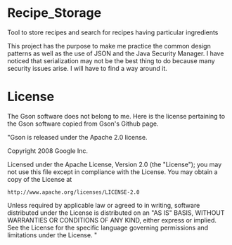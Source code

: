 # Recipe_Storage
Tool to store recipes and search for recipes having particular ingredients

This project has the purpose to make me practice the common design patterns as well as the use of JSON and the Java Security Manager.
I have noticed that serialization may not be the best thing to do because many security issues arise. I will have to find a way around it.

# License

The Gson software does not belong to me. Here is the license pertaining to the Gson software copied from Gson's Github page.

"Gson is released under the Apache 2.0 license.

Copyright 2008 Google Inc.

Licensed under the Apache License, Version 2.0 (the "License");
you may not use this file except in compliance with the License.
You may obtain a copy of the License at

    http://www.apache.org/licenses/LICENSE-2.0

Unless required by applicable law or agreed to in writing, software
distributed under the License is distributed on an "AS IS" BASIS,
WITHOUT WARRANTIES OR CONDITIONS OF ANY KIND, either express or implied.
See the License for the specific language governing permissions and
limitations under the License.
"
